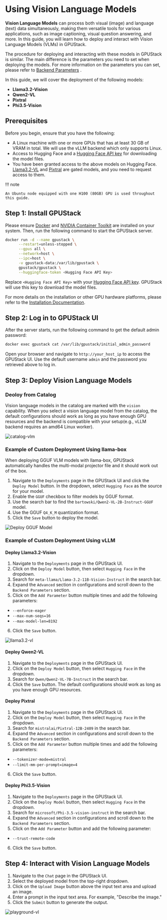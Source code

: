 # Using Vision Language Models

**Vision Language Models** can process both visual (image) and language (text) data simultaneously, making them versatile tools for various applications, such as image captioning, visual question answering, and more. In this guide, you will learn how to deploy and interact with Vision Language Models (VLMs) in GPUStack.

The procedure for deploying and interacting with these models in GPUStack is similar. The main difference is the parameters you need to set when deploying the models. For more information on the parameters you can set, please refer to [Backend Parameters](../user-guide/inference-backends.md#parameters-reference_1) .

In this guide, we will cover the deployment of the following models:

- **Llama3.2-Vision**
- **Qwen2-VL**
- **Pixtral**
- **Phi3.5-Vision**

## Prerequisites

Before you begin, ensure that you have the following:

- A Linux machine with one or more GPUs that has at least 30 GB of VRAM in total. We will use the vLLM backend which only supports Linux.
- Access to Hugging Face and a [Hugging Face API key](https://huggingface.co/settings/tokens) for downloading the model files.
- You have been granted access to the above models on Hugging Face. [Llama3.2-VL](https://huggingface.co/meta-llama/Llama-3.2-11B-Vision-Instruct) and [Pixtral](https://huggingface.co/mistralai/Pixtral-12B-2409) are gated models, and you need to request access to them.

!!! note

    An Ubuntu node equipped with one H100 (80GB) GPU is used throughout this guide.

## Step 1: Install GPUStack

Please ensure [Docker](https://docs.docker.com/engine/install/) and [NVIDIA Container Toolkit](https://docs.nvidia.com/datacenter/cloud-native/container-toolkit/install-guide.html) are installed on your system. Then, run the following command to start the GPUStack server.

```bash
docker run -d --name gpustack \
      --restart=unless-stopped \
      --gpus all \
      --network=host \
      --ipc=host \
      -v gpustack-data:/var/lib/gpustack \
      gpustack/gpustack \
      --huggingface-token <Hugging Face API Key>
```

Replace `<Hugging Face API Key>` with your [Hugging Face API key](https://huggingface.co/settings/tokens). GPUStack will use this key to download the model files.

For more details on the installation or other GPU hardware platforms, please refer to the [Installation Documentation](installation/installation-requirements.md).

## Step 2: Log in to GPUStack UI

After the server starts, run the following command to get the default admin password:

```bash
docker exec gpustack cat /var/lib/gpustack/initial_admin_password
```

Open your browser and navigate to `http://your_host_ip` to access the GPUStack UI. Use the default username `admin` and the password you retrieved above to log in.

## Step 3: Deploy Vision Language Models

### Deoloy from Catalog

Vision language models in the catalog are marked with the `vision` capability. When you select a vision language model from the catalog, the default configurations should work as long as you have enough GPU resources and the backend is compatible with your setup(e.g., vLLM backend requires an amd64 Linux worker).

![catalog-vlm](../assets/using-models/using-vision-language-models/catalog-vlm.png)

### Example of Custom Deployment Using llama-box

When deploying GGUF VLM models with llama-box, GPUStack automatically handles the multi-modal projector file and it should work out of the box.

1. Navigate to the `Deployments` page in the GPUStack UI and click the `Deploy Model` button. In the dropdown, select `Hugging Face` as the source for your model.
2. Enable the `GGUF` checkbox to filter models by GGUF format.
3. Use the search bar to find the `bartowski/Qwen2-VL-2B-Instruct-GGUF` model.
4. Use the GGUF `Q4_K_M` quantization format.
5. Click the `Save` button to deploy the model.

![Deploy GGUF Model](../assets/using-models/using-vision-language-models/deploy-model-gguf.png)

### Example of Custom Deployment Using vLLM

#### Deploy Llama3.2-Vision

1. Navigate to the `Deployments` page in the GPUStack UI.
2. Click on the `Deploy Model` button, then select `Hugging Face` in the dropdown.
3. Search for `meta-llama/Llama-3.2-11B-Vision-Instruct` in the search bar.
4. Expand the `Advanced` section in configurations and scroll down to the `Backend Parameters` section.
5. Click on the `Add Parameter` button multiple times and add the following parameters:

- `--enforce-eager`
- `--max-num-seqs=16`
- `--max-model-len=8192`

6. Click the `Save` button.

![llama3.2-vl](../assets/using-models/using-vision-language-models/llama3.2-vl.png)

#### Deploy Qwen2-VL

1. Navigate to the `Deployments` page in the GPUStack UI.
2. Click on the `Deploy Model` button, then select `Hugging Face` in the dropdown.
3. Search for `Qwen/Qwen2-VL-7B-Instruct` in the search bar.
4. Click the `Save` button. The default configurations should work as long as you have enough GPU resources.

#### Deploy Pixtral

1. Navigate to the `Deployments` page in the GPUStack UI.
2. Click on the `Deploy Model` button, then select `Hugging Face` in the dropdown.
3. Search for `mistralai/Pixtral-12B-2409` in the search bar.
4. Expand the `Advanced` section in configurations and scroll down to the `Backend Parameters` section.
5. Click on the `Add Parameter` button multiple times and add the following parameters:

- `--tokenizer-mode=mistral`
- `--limit-mm-per-prompt=image=4`

6. Click the `Save` button.

#### Deploy Phi3.5-Vision

1. Navigate to the `Deployments` page in the GPUStack UI.
2. Click on the `Deploy Model` button, then select `Hugging Face` in the dropdown.
3. Search for `microsoft/Phi-3.5-vision-instruct` in the search bar.
4. Expand the `Advanced` section in configurations and scroll down to the `Backend Parameters` section.
5. Click on the `Add Parameter` button and add the following parameter:

- `--trust-remote-code`

6. Click the `Save` button.

## Step 4: Interact with Vision Language Models

1. Navigate to the `Chat` page in the GPUStack UI.
2. Select the deployed model from the top-right dropdown.
3. Click on the `Upload Image` button above the input text area and upload an image.
4. Enter a prompt in the input text area. For example, "Describe the image."
5. Click the `Submit` button to generate the output.

![playground-vl](../assets/using-models/using-vision-language-models/playground-vl.png)
